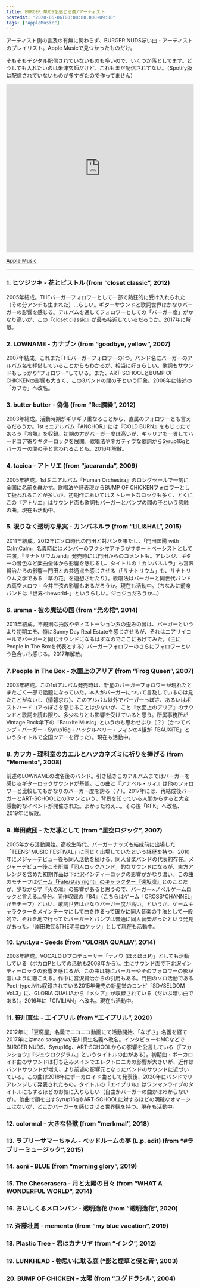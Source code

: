 ```yaml
---
title: BURGER NUDSを感じる曲/アーティスト
postedAt: "2020-06-06T00:08:00.000+09:00"
tags: ["AppleMusic"]
---
```


アーティスト側の言及の有無に関わらず、BURGER NUDSぽい曲・アーティストのプレイリスト。Apple Musicで見つかったものだけ。

そもそもデジタル配信されていないものも多いので、いくつか落としてます。どうしても入れたいのは米津玄師だけど、これもまだ配信されてない。（Spotify版は配信されていないものが多すぎたので作ってません）

<iframe allow="autoplay *; encrypted-media *;" frameborder="0" height="450" style="width:100%;max-width:660px;overflow:hidden;background:transparent;" sandbox="allow-forms allow-popups allow-same-origin allow-scripts allow-storage-access-by-user-activation allow-top-navigation-by-user-activation" src="https://embed.music.apple.com/jp/playlist/burger-nuds%E3%82%92%E6%84%9F%E3%81%98%E3%82%8B%E6%9B%B2-%E3%82%A2%E3%83%BC%E3%83%86%E3%82%A3%E3%82%B9%E3%83%88/pl.u-MDAWLYJu4eRDmj?app=music&amp;at=1000lR8X"></iframe> 

[Apple Music](https://music.apple.com/jp/playlist/burger-nuds%E3%82%92%E6%84%9F%E3%81%98%E3%82%8B%E6%9B%B2-%E3%82%A2%E3%83%BC%E3%83%86%E3%82%A3%E3%82%B9%E3%83%88/pl.u-MDAWLYJu4eRDmj)

---

### 1\. ヒツジツキ - 花とピストル (from “closet classic”, 2012)

2005年結成。THEバーガーフォロワーとして一部で熱狂的に受け入れられた（その分アンチも生まれた）…らしい。ギターサウンドと歌詞世界はかなりバーガーの影響を感じる。アルバムを通してフォロワーとしての「バーガー度」がかなり高いが、この『closet classic』が最も接近しているだろうか。2017年に解散。

### 2\. LOWNAME - カナブン (from “goodbye, yellow”, 2007)

2007年結成。これまたTHEバーガーフォロワーの1つ。バンド名にバーガーのアルバム名を拝借していることからもわかるが、相当に好きらしい。歌詞もサウンドもしっかり"フォロワー”している。また、ART-SCHOOLとBUMP OF CHICKENの影響も大きく、この3バンドの間の子という印象。2008年に後述の「カフカ」へ改名。

### 3\. butter butter - 偽傷 (from “Re:臍繰”, 2012)

2003年結成。活動時期がギリギリ重なることから、直属のフォロワーとも言えるだろうか。1stミニアルバム『ANCHOR』には『COLD BURN』をもじったであろう『冷熱』を収録。初期の方がバーガー度は高いが、キャリアを一貫してハードコア寄りギターロックを展開。歌唱法やネガティヴな歌詞からSyrup16gとバーガーの間の子と言われることも。2016年解散。

### 4\. tacica - アトリエ (from “jacaranda”, 2009)

2005年結成。1stミニアルバム『Human Orchestra』のロングセールで一気に全国に名前を轟かす。歌唱法や詩表現からBUMP OF CHICKENフォロワーとして扱われることが多いが、初期作においてはストレートなロックも多く、とくにこの『アトリエ』はサウンド面も歌詞もバーガーとバンプの間の子という感触の曲。現在も活動中。

### 5\. 限りなく透明な果実 - カンパネルラ (from “LILI&HAL”, 2015)

2011年結成。2012年にソロ時代の門田と対バンを果たし、「門田匡陽 with CalmCalm」名義時にはメンバーのフクシマアキラがサポートベーシストとして共演。『サナトリウム.end』発売時には門田からのコメントも。アレンジ、ギターの音色など楽曲全体から影響を感じるし、タイトルの「カンパネルラ」も宮沢賢治からの影響＝門田との共通点を感じさせる（「サナトリウム」も、サナトリウム文学である「草の花」を連想させたり）。歌唱法はバーガーと同世代バンドの真空メロウ・今井三弦の影響もあるだろうか。現在も活動中。（ちなみに前身バンドは「世界-theworld-」というらしい。ジョジョだろうか…）

### 6\. urema - 彼の魔法の国 (from “光の棺”, 2014)

2011年結成。不規則な拍数やディストーション系の歪みの音は、バーガーというより初期エモ、特にSunny Day Real Estateを感じさせるが、それはニアリイコールでバーガーと同じサウンドになるはずなのでここにあげてみた。（主にPeople In The Boxを代表とする）バーガーフォロワーのさらにフォロワーという色合いも感じる。2017年解散。

### 7\. People In The Box - 水面上のアリア (from “Frog Queen”, 2007)

2003年結成。この1stアルバム発売時は、新星のバーガーフォロワーが現れたとまたごく一部で話題になっていた。本人がバーガーについて言及しているのは見たことがないし（情報求む）、このアルバム以外でバーガーっぽさ、あるいはポストハードコアっぽさを感じることは少ないが、こと『水面上のアリア』のサウンドと歌詞を読む限り、多少なりとも影響を受けていると思う。所属事務所がVintage Rock傘下の「Bauxite Music」というのも思わせぶり（？）（かつてバンプ・バーガー・Syrup16g・ハックルベリー・フィンの4組が「BAUXiTE」というタイトルで全国ツアーを行った）。現在も活動中。

### 8\. カフカ - 理科室のカエルとハツカネズミに祈りを捧げる (from “Memento”, 2008)

前述のLOWNAMEの改名後のバンド。引き続きこのアルバムまではバーガーを感じるギターロックサウンドが基調。この曲と『アナベル・リィ』は他のフォロワーと比較してもかなりのバーガー度を誇る（？）。2017年には、再結成後バーガーとART-SCHOOLとの3マンという、背景を知っている人間からすると大変感動的なイベントが開催された。よかったねえ…。その後「KFK」へ改名、2019年に解散。

### 9\. 岸田教団 - ただ凛として (from “星空ロジック”, 2007)

2005年から活動開始。高校生時代、バーガーナッズも結成前に出場した「TEENS’ MUSIC FESTIVAL」に同じく出場していたという経歴を持つ。2010年にメジャーデビュー後も同人活動を続ける、同人音楽バンドの代表的存在。メジャーデビュー後こそ所謂「同人ロックバンド」的なサウンドになるが、東方アレンジを含めた初期作品は下北沢インディーロックの影響がかなり濃い。この曲のモチーフは[ゲーム「Fate/stay night」のキャラクター『遠坂凛』](https://w.atwiki.jp/kisidakyodan%5Fwiki/pages/88.html)とのことだが、少なからず『火の凛』の影響があると思うので、バーガー×ノベルゲームロックと言える…多分。同作収録の『84』（こちらはゲーム「CROSS†CHANNEL」がモチーフ）といい、歌詞世界はかなりバーガー度が高い。というか、ゲームキャラクターをメインテーマにして曲を作るって確かに同人音楽の手法として一般的で、それを地で行ってたバーガーとバンプは普通に同人音楽だったという発見があった。「岸田教団&THE明星ロケッツ」として現在も活動中。

### 10\. Lyu:Lyu - Seeds (from “GLORIA QUALIA”, 2014)

2008年結成。VOCALOIDプロデューサー「ナノウ (ほえほえP)」としても活動している（ボカロPとしての活動も2008年から）。主にサウンド面で下北沢インディーロックの影響を感じるが、この曲は特にバーガーやそのフォロワーの影が濃いように聴こえる。作中に宮沢賢治からの引用もある。門田のソロ活動であるPoet-type.Mも収録されている2015年発売の新星堂のコンピ「SD√SELDOM Vol.3」に、GLORIA QUALIAから『メシア』が収録されている（だいぶ暗い曲である）。2016年に「CIVILIAN」へ改名。現在も活動中。

### 11\. 笹川真生 - エイプリル (from “エイプリル”, 2020)

2012年に「豆腐屋」名義でニコニコ動画にて活動開始、「なぎさ」名義を経て2017年にはmao sasagawa/笹川真生名義へ改名。インタビューやMCなどでBURGER NUDS、Syrup16g、ART-SCHOOLからの影響を公言している（『フカンショウ』『ジュウロクグラム』というタイトルの曲がある）。初期曲・ボーカロイド曲のサウンドは打ち込みメインでエレクトロニカの影響が大きいが、近作はバンドサウンドが増え、より前述の影響元となったバンドのサウンドに近づいている。この曲は2018年にボーカロイド曲として発表後、2020年にバンドでリアレンジして発表されたもの。タイトルの『エイプリル』はワンマンライブのタイトルにもするほどのお気に入りらしい（自曲かバーガーの曲かはわからないが）。他曲で顔を出すSyrup16gやART-SCHOOLに対するほどの明確なオマージュはないが、どこかバーガーを感じさせる世界観を持つ。現在も活動中。

### 12\. colormal - 大きな怪獣 (from “merkmal”, 2018)

### 13\. ラブリーサマーちゃん - ベッドルームの夢 (L.p. edit) (from “#ラブリーミュージック”, 2015)

### 14\. aoni - BLUE (from “morning glory”, 2019)

### 15\. The Cheserasera - 月と太陽の日々 (from “WHAT A WONDERFUL WORLD”, 2014)

### 16\. おいしくるメロンパン - 透明造花 (from “透明造花”, 2020)

### 17\. 斉藤壮馬 - memento (from “my blue vacation”, 2019)

### 18\. Plastic Tree - 君はカナリヤ (from “インク”, 2012)

### 19\. LUNKHEAD - 物思いに耽る庭 (“影と煙草と僕と青”, 2003)

### 20\. BUMP OF CHICKEN - 太陽 (from “ユグドラシル”, 2004)